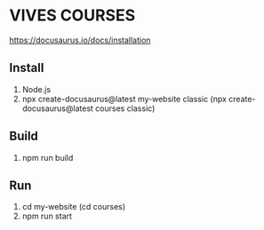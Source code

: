 # VIVES COURSES
https://docusaurus.io/docs/installation

## Install
1) Node.js
2) npx create-docusaurus@latest my-website classic
   (npx create-docusaurus@latest courses classic)

## Build
1) npm run build

## Run
1) cd my-website
   (cd courses)
2) npm run start

